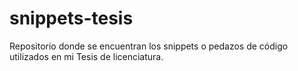 # snippets-tesis
Repositorio donde se encuentran los snippets o pedazos de código utilizados en mi Tesis de licenciatura.
